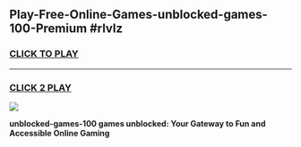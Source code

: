 
## Play-Free-Online-Games-unblocked-games-100-Premium #rlvlz
<h3>
<a href="https://premium.freeplayer.one?title=unblocked-games-100&ref=8M">CLICK TO PLAY</a></h3>
<hr>

<h3>
<a href="https://premium.freeplayer.one?title=unblocked-games-100&ref=8M">CLICK 2 PLAY</a>
  
</h3>

<a href="https://premium.freeplayer.one?title=unblocked-games-100&ref=8M"><img src="https://clearcache.store/games.png"></a>


**unblocked-games-100 games unblocked: Your Gateway to Fun and Accessible Online Gaming**
